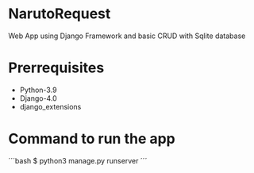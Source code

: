 # NarutoRequest
Web App using Django Framework and basic CRUD with Sqlite database

# Prerrequisites
 - Python-3.9
 - Django-4.0
 - django_extensions

# Command to run the app
´´´bash
$ python3 manage.py runserver
´´´

